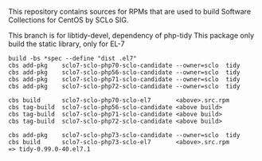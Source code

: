 This repository contains sources for RPMs that are used
to build Software Collections for CentOS by SCLo SIG.

This branch is for libtidy-devel, dependency of php-tidy
This package only build the static library, only for EL-7

    build -bs *spec --define "dist .el7"
    cbs add-pkg    sclo7-sclo-php70-sclo-candidate --owner=sclo  tidy
    cbs add-pkg    sclo7-sclo-php56-sclo-candidate --owner=sclo  tidy
    cbs add-pkg    sclo7-sclo-php71-sclo-candidate --owner=sclo  tidy
    cbs add-pkg    sclo7-sclo-php72-sclo-candidate --owner=sclo  tidy

    cbs build      sclo7-sclo-php70-sclo-el7       <above>.src.rpm
    cbs tag-build  sclo7-sclo-php56-sclo-candidate <above build>
    cbs tag-build  sclo7-sclo-php71-sclo-candidate <above build>
    cbs tag-build  sclo7-sclo-php72-sclo-candidate <above build>

    cbs add-pkg    sclo7-sclo-php73-sclo-candidate --owner=sclo  tidy
    cbs build      sclo7-sclo-php73-sclo-el7       <above>.src.rpm
	=> tidy-0.99.0-40.el7.1
